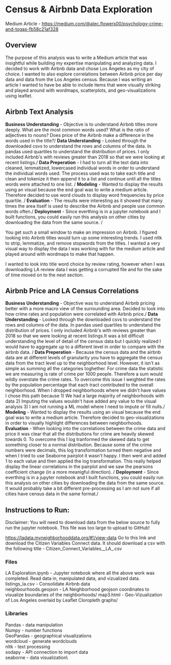 # Census & Airbnb Data Exploration
Medium Article - https://medium.com/@alec.flowers00/psychology-crime-and-togas-fb58c21af328
## Overview
The purpose of this analysis was to write a Medium article that was insightful while building my expertise manipulating and analyzing data. I decided to work with Airbnb data and chose Los Angeles as my city of choice. I wanted to also explore correlations between Airbnb price per day data and data from the Los Angeles census. Because I was writing an article I wanted to have be able to include items that were visually striking and played around with wordmaps, scatterplots, and geo-visualizations using leaflet. 

## Airbnb Text Analysis
**Business Understanding** - Objective is to understand Airbnb titles more deeply. What are the most common words used? What is the ratio of adjectives to nouns? Does price of the Airbnb make a difference in the words used in the title?/
**Data Understanding** - Looked through the downloaded csvs to understand the rows and columns of the data. In pandas used quartiles to understand the distribution of prices. I only included Airbnb's with reviews greater than 2018 so that we were looking at recent listings./
**Data Preperation** - I had to turn all the text data into cleaned, lemmatized, lowercased individual words in order to understand the individual words used. The process used was to take each title and clean and tokenize it then append it to a list and continue until all the titles words were attached to one list. /
**Modeling** - Wanted to display the results using an visual because the end goal was to write a medium article. Therefore decided to use word clouds to display word frequencies by price quartile. /
**Evaluation** - The results were interesting as it showed that many times the area itself is used to describe the Airbnb and people use common words often./
**Deployment** - Since everthing is in a jupyter notebook and I built functions, you could easily run this analysis on other cities by downloading the data from the same source. /

You get such a small window to make an impression on Airbnb. I figured looking into Airbnb titles would turn up some interesting trends. I used nltk to strip, lemmatize, and remove stopwords from the titles. I wanted a very visual way to display the data I was working with for the medium article and played around with wordmaps to make that happen. 

I wanted to look into title word choice by review rating, however when I was downloading LA review data I was getting a corrupted file and for the sake of time moved on to the next section. 

## Airbnb Price and LA Census Correlations
**Business Understanding** - Objective was to understand Airbnb pricing better with a more macro view of the surrounding area. Decided to look into how crime rates and population were correlated with Airbnb price./
**Data Understanding** - Looked through the downloaded csvs to understand the rows and columns of the data. In pandas used quartiles to understand the distribution of prices. I only included Airbnb's with reviews greater than 2018 so that we were looking at recent listings.It was a bit difficult understanding the level of detail of the census data but I quickly realized I would have to aggregate up to a different level in order to compare with the airbnb data. /
**Data Preperation** - Because the census data and the airbnb data are at different levels of granularity you have to aggregate the census data from the tract level up to the neighborhood level. However, it isn't as simple as summing all the categories toghether. For crime data the statistic we are measuring is rate of crime per 1000 people. Therefore a sum would wildly overstate the crime rates. To overcome this issue I weighted the rates by the population percentage that each tract contributed to the overall neighborhood. When I dropped neighborhoods where we didn't have values I chose this path because 1) We had a large majority of neighborhoods with data 2) Imputing the values wouldn't have added any value to the visual analysis 3) I am not running a ML model where I need to impute or fill nulls./
**Modeling** - Wanted to display the results using an visual because the end goal was to write a medium article. Therefore decided to geo-visualizations in order to visually highlight differences between neighborhoods. 
**Evaluation** - When looking into the correlations between the crime data and price it was clear that all the distributions for crime are heavily skewed towards 0. To overcome this I log tranformed the skewed data to get something closer to a normal distribution. Because some of the crime numbers were decimals, this log transformation turned them negative and when I tried to use Seaborne pairplot it wasn't happy. I then went and added 1 to each value and then applied the log transformation. This really helped display the linear correlations in the pairplot and we saw the pearsons coefficient change (in a more meanigful direction). /
**Deployment** - Since everthing is in a jupyter notebook and I built functions, you could easily run this analysis on other cities by downloading the data from the same source. It would probably take a bit different pre-processing as I am not sure if all cities have census data in the same format./

## Instructions to Run:
Disclaimer: You will need to download data from the below source to fully run the jupyter notebook. This file was too large to upload to GitHub!

https://ladata.myneighborhooddata.org/#!/view-data
Go to this link and download the Citizen Variables Connect data. It should download a csv with the following title -  Citizen_Connect_Variables__LA_.csv

### Files
LA Exploration.ipynb - Jupyter notebook where all the above work was completed. Read data in, manipulated data, and vizualized data.\
listings_la.csv - Consolidate Airbnb data \
neighbourhoods.geojson - LA Neighborhood geojson coordinates to visualize boundaries of the neighborhoods/
map3.html - Geo-Vizualization of Los Angeles overlaid by Leaflet Cloropleth graphs/

### Libraries
Pandas - data manipulation\
Numpy - number functions\
GeoPandas - geographical visualizations\
wordcloud - generate wordclouds\
nltk - text processing\
sodapy - API connection to import data\
seaborne - data visualization\

